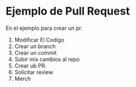 # Ejemplo de Pull Request
En el ejemplo para crear un pr.

1. Modificar El Codigo
2. Crear un branch
3. Crear un commit
4. Subir mis cambios al repo
5. Crear ub PR.
6. Solicitar review
7. Merch

   
